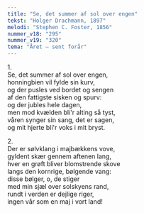 ```yaml
---
title: "Se, det summer af sol over engen"
tekst: "Holger Drachmann, 1897"
melodi: "Stephen C. Foster, 1856"
nummer_v18: "295"
nummer_v19: "320"
tema: "Året – sent forår"
---
```


1\.\
Se, det summer af sol over engen,\
honningbien vil fylde sin kurv,\
og der pusles ved bordet og sengen\
af den fattigste sisken og spurv:\
og der jubles hele dagen,\
men mod kvælden bli'r alting så tyst,\
våren synger sin sang, det er sagen,\
og mit hjerte bli'r voks i mit bryst.

2\.\
Der er sølvklang i majbækkens vove,\
gyldent skær gennem aftenen lang,\
hver en grøft bliver blomstrende skove\
langs den kornrige, bølgende vang:\
disse bølger, o, de stiger\
med min sjæl over solskyens rand,\
rundt i verden er dejlige riger,\
ingen vår som en maj i vort land!